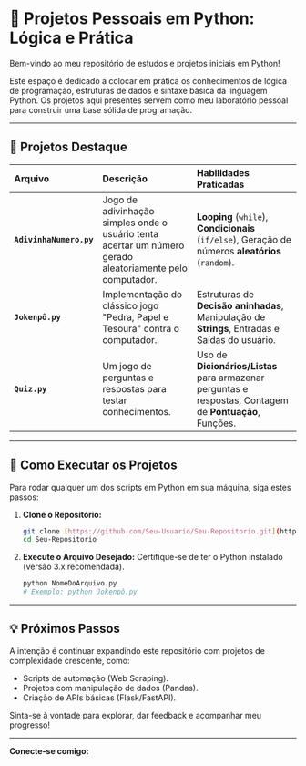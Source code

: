 # 🐍 Projetos Pessoais em Python: Lógica e Prática

Bem-vindo ao meu repositório de estudos e projetos iniciais em Python!

Este espaço é dedicado a colocar em prática os conhecimentos de lógica de programação, estruturas de dados e sintaxe básica da linguagem Python. Os projetos aqui presentes servem como meu laboratório pessoal para construir uma base sólida de programação.

---

## 🎯 Projetos Destaque

| Arquivo | Descrição | Habilidades Praticadas |
| :--- | :--- | :--- |
| **`AdivinhaNumero.py`** | Jogo de adivinhação simples onde o usuário tenta acertar um número gerado aleatoriamente pelo computador. | **Looping** (`while`), **Condicionais** (`if/else`), Geração de números **aleatórios** (`random`). |
| **`Jokenpô.py`** | Implementação do clássico jogo "Pedra, Papel e Tesoura" contra o computador. | Estruturas de **Decisão aninhadas**, Manipulação de **Strings**, Entradas e Saídas do usuário. |
| **`Quiz.py`** | Um jogo de perguntas e respostas para testar conhecimentos. | Uso de **Dicionários/Listas** para armazenar perguntas e respostas, Contagem de **Pontuação**, Funções. |

---

## 🚀 Como Executar os Projetos

Para rodar qualquer um dos scripts em Python em sua máquina, siga estes passos:

1.  **Clone o Repositório:**
    ```bash
    git clone [https://github.com/Seu-Usuario/Seu-Repositorio.git](https://github.com/Seu-Usuario/Seu-Repositorio.git)
    cd Seu-Repositorio
    ```
2.  **Execute o Arquivo Desejado:**
    Certifique-se de ter o Python instalado (versão 3.x recomendada).
    ```bash
    python NomeDoArquivo.py 
    # Exemplo: python Jokenpô.py
    ```

---

## 💡 Próximos Passos

A intenção é continuar expandindo este repositório com projetos de complexidade crescente, como:

* Scripts de automação (Web Scraping).
* Projetos com manipulação de dados (Pandas).
* Criação de APIs básicas (Flask/FastAPI).

Sinta-se à vontade para explorar, dar feedback e acompanhar meu progresso!

---

**Conecte-se comigo:**
